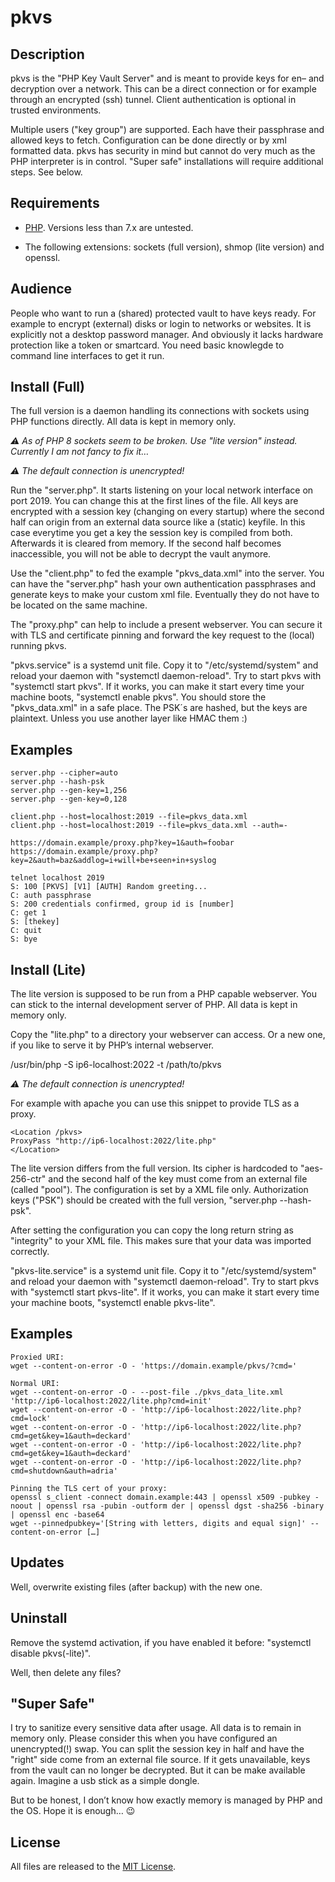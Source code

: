# pkvs

## Description

pkvs is the "PHP Key Vault Server" and is meant to provide keys for
en– and decryption over a network. This can be a direct connection or
for example through an encrypted (ssh) tunnel. Client authentication
is optional in trusted environments.

Multiple users ("key group") are supported. Each have their passphrase
and allowed keys to fetch. Configuration can be done directly or by
xml formatted data. pkvs has security in mind but cannot do very much
as the PHP interpreter is in control. "Super safe" installations will
require additional steps. See below.

## Requirements

* [PHP](http://www.php.net/). Versions less than 7.x are untested.

* The following extensions: sockets (full version), shmop (lite version) and openssl.

## Audience

People who want to run a (shared) protected vault to have keys ready. For
example to encrypt (external) disks or login to networks or websites. It is
explicitly not a desktop password manager. And obviously it lacks hardware
protection like a token or smartcard. You need basic knowlegde to command
line interfaces to get it run.

## Install (Full)

The full version is a daemon handling its connections with sockets using
PHP functions directly. All data is kept in memory only.

_⚠ As of PHP 8 sockets seem to be broken. Use "lite version" instead.
Currently I am not fancy to fix it…_

_⚠ The default connection is unencrypted!_

Run the "server.php". It starts listening on your local network interface
on port 2019. You can change this at the first lines of the file. All keys
are encrypted with a session key (changing on every startup) where the second
half can origin from an external data source like a (static) keyfile.
In this case everytime you get a key the session key is compiled from both.
Afterwards it is cleared from memory. If the second half becomes inaccessible,
you will not be able to decrypt the vault anymore.

Use the "client.php" to fed the example "pkvs_data.xml" into the server. You
can have the "server.php" hash your own authentication passphrases and generate
keys to make your custom xml file. Eventually they do not have to be located on
the same machine.

The "proxy.php" can help to include a present webserver. You can secure it
with TLS and certificate pinning and forward the key request to the (local)
running pkvs.

"pkvs.service" is a systemd unit file. Copy it to "/etc/systemd/system" and
reload your daemon with "systemctl daemon-reload". Try to start pkvs with
"systemctl start pkvs". If it works, you can make it start every time your
machine boots, "systemctl enable pkvs".
You should store the "pkvs_data.xml" in a safe place. The PSK´s are hashed,
but the keys are plaintext. Unless you use another layer like HMAC them :)

## Examples

```
server.php --cipher=auto
server.php --hash-psk
server.php --gen-key=1,256
server.php --gen-key=0,128

client.php --host=localhost:2019 --file=pkvs_data.xml
client.php --host=localhost:2019 --file=pkvs_data.xml --auth=-

https://domain.example/proxy.php?key=1&auth=foobar
https://domain.example/proxy.php?key=2&auth=baz&addlog=i+will+be+seen+in+syslog

telnet localhost 2019
S: 100 [PKVS] [V1] [AUTH] Random greeting...
C: auth passphrase
S: 200 credentials confirmed, group id is [number]
C: get 1
S: [thekey]
C: quit
S: bye
```

## Install (Lite)

The lite version is supposed to be run from a PHP capable webserver.
You can stick to the internal development server of PHP. All data is
kept in memory only.

Copy the "lite.php" to a directory your webserver can access. Or a
new one, if you like to serve it by PHP’s internal webserver.

/usr/bin/php -S ip6-localhost:2022 -t /path/to/pkvs

_⚠ The default connection is unencrypted!_

For example with apache you can use this snippet to provide TLS as
a proxy.

```
<Location /pkvs>
ProxyPass "http://ip6-localhost:2022/lite.php"
</Location>
```

The lite version differs from the full version. Its cipher is hardcoded
to "aes-256-ctr" and the second half of the key must come from an external
file (called "pool"). The configuration is set by a XML file only. Authorization
keys ("PSK") should be created with the full version, "server.php --hash-psk".

After setting the configuration you can copy the long return string as "integrity"
to your XML file. This makes sure that your data was imported correctly.

"pkvs-lite.service" is a systemd unit file. Copy it to "/etc/systemd/system" and
reload your daemon with "systemctl daemon-reload". Try to start pkvs with
"systemctl start pkvs-lite". If it works, you can make it start every time your
machine boots, "systemctl enable pkvs-lite".

## Examples

```
Proxied URI:
wget --content-on-error -O - 'https://domain.example/pkvs/?cmd='

Normal URI:
wget --content-on-error -O - --post-file ./pkvs_data_lite.xml 'http://ip6-localhost:2022/lite.php?cmd=init'
wget --content-on-error -O - 'http://ip6-localhost:2022/lite.php?cmd=lock'
wget --content-on-error -O - 'http://ip6-localhost:2022/lite.php?cmd=get&key=1&auth=deckard'
wget --content-on-error -O - 'http://ip6-localhost:2022/lite.php?cmd=get&key=1&auth=deckard'
wget --content-on-error -O - 'http://ip6-localhost:2022/lite.php?cmd=shutdown&auth=adria'

Pinning the TLS cert of your proxy:
openssl s_client -connect domain.example:443 | openssl x509 -pubkey -noout | openssl rsa -pubin -outform der | openssl dgst -sha256 -binary | openssl enc -base64
wget --pinnedpubkey='[String with letters, digits and equal sign]' --content-on-error […]
```

## Updates

Well, overwrite existing files (after backup) with the new one.

## Uninstall

Remove the systemd activation, if you have enabled it before: "systemctl disable pkvs(-lite)".

Well, then delete any files?

## "Super Safe"

I try to sanitize every sensitive data after usage. All data is to remain in memory only.
Please consider this when you have configured an unencrypted(!) swap. You can split the session
key in half and have the "right" side come from an external file source. If it gets unavailable,
keys from the vault can no longer be decrypted. But it can be make available again. Imagine
a usb stick as a simple dongle.

But to be honest, I don’t know how exactly memory is managed by PHP and the OS. Hope it is
enough… 😉

## License

All files are released to the [MIT License](https://github.com/AnanasPfirsichSaft/pkvs/blob/master/LICENSE).
